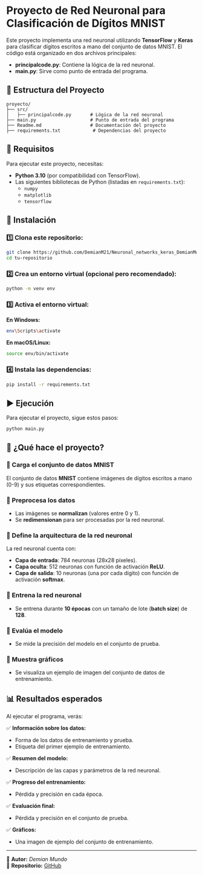 # Proyecto de Red Neuronal para Clasificación de Dígitos MNIST

Este proyecto implementa una red neuronal utilizando **TensorFlow** y **Keras** para clasificar dígitos escritos a mano del conjunto de datos MNIST.
El código está organizado en dos archivos principales:

- **principalcode.py**: Contiene la lógica de la red neuronal.
- **main.py**: Sirve como punto de entrada del programa.

## 📂 Estructura del Proyecto

```
proyecto/
├── src/
│   ├── principalcode.py       # Lógica de la red neuronal
├── main.py                    # Punto de entrada del programa
├── Readme.md                  # Documentación del proyecto
├── requirements.txt            # Dependencias del proyecto
```

## 🔧 Requisitos

Para ejecutar este proyecto, necesitas:

- **Python 3.10** (por compatibilidad con TensorFlow).
- Las siguientes bibliotecas de Python (listadas en `requirements.txt`):
  - `numpy`
  - `matplotlib`
  - `tensorflow`

## 🚀 Instalación

### 1️⃣ Clona este repositorio:
```bash
git clone https://github.com/DemianM21/Neuronal_networks_keras_DemianMundo.git
cd tu-repositorio
```

### 2️⃣ Crea un entorno virtual (opcional pero recomendado):
```bash
python -m venv env
```

### 3️⃣ Activa el entorno virtual:
**En Windows:**
```bash
env\Scripts\activate
```
**En macOS/Linux:**
```bash
source env/bin/activate
```

### 4️⃣ Instala las dependencias:
```bash
pip install -r requirements.txt
```

## ▶️ Ejecución

Para ejecutar el proyecto, sigue estos pasos:

```bash
python main.py
```

## 📌 ¿Qué hace el proyecto?

### 🔹 Carga el conjunto de datos MNIST
El conjunto de datos **MNIST** contiene imágenes de dígitos escritos a mano (0-9) y sus etiquetas correspondientes.

### 🔹 Preprocesa los datos
- Las imágenes se **normalizan** (valores entre 0 y 1).
- Se **redimensionan** para ser procesadas por la red neuronal.

### 🔹 Define la arquitectura de la red neuronal
La red neuronal cuenta con:
- **Capa de entrada**: 784 neuronas (28x28 píxeles).
- **Capa oculta**: 512 neuronas con función de activación **ReLU**.
- **Capa de salida**: 10 neuronas (una por cada dígito) con función de activación **softmax**.

### 🔹 Entrena la red neuronal
- Se entrena durante **10 épocas** con un tamaño de lote (**batch size**) de **128**.

### 🔹 Evalúa el modelo
- Se mide la precisión del modelo en el conjunto de prueba.

### 🔹 Muestra gráficos
- Se visualiza un ejemplo de imagen del conjunto de datos de entrenamiento.

## 📊 Resultados esperados
Al ejecutar el programa, verás:

✅ **Información sobre los datos:**
- Forma de los datos de entrenamiento y prueba.
- Etiqueta del primer ejemplo de entrenamiento.

✅ **Resumen del modelo:**
- Descripción de las capas y parámetros de la red neuronal.

✅ **Progreso del entrenamiento:**
- Pérdida y precisión en cada época.

✅ **Evaluación final:**
- Pérdida y precisión en el conjunto de prueba.

✅ **Gráficos:**
- Una imagen de ejemplo del conjunto de entrenamiento.

---

📌 **Autor:** *Demian Mundo*  
📌 **Repositorio:** [GitHub](https://github.com/DemianM21/Neuronal_networks_keras_DemianMundo.git)

